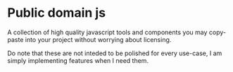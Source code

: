 # Public domain js

A collection of high quality javascript tools and components you may copy-paste into your project without worrying about licensing.

Do note that these are not inteded to be polished for every use-case, I am simply implementing features when I need them.